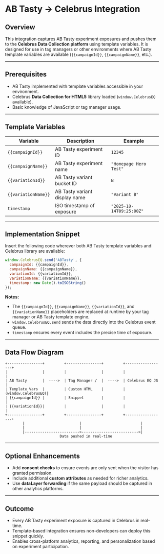 # AB Tasty → Celebrus Integration
## Overview

This integration captures AB Tasty experiment exposures and pushes them to the **Celebrus Data Collection platform** using template variables. It is designed for use in tag managers or other environments where AB Tasty template variables are available (`{{campaignId}}`, `{{campaignName}}`, etc.).

---

## Prerequisites

- AB Tasty implemented with template variables accessible in your environment.  
- Celebrus **Data Collection for HTML5** library loaded (`window.CelebrusEQ` available).  
- Basic knowledge of JavaScript or tag manager usage.

---

## Template Variables

| Variable          | Description                           | Example                          |
|------------------|---------------------------------------|----------------------------------|
| `{{campaignId}}`    | AB Tasty experiment ID                | `12345`                          |
| `{{campaignName}}`  | AB Tasty experiment name              | `"Homepage Hero Test"`           |
| `{{variationId}}`   | AB Tasty variant bucket ID            | `B`                              |
| `{{variationName}}` | AB Tasty variant display name         | `"Variant B"`                    |
| `timestamp`      | ISO timestamp of exposure              | `"2025-10-14T09:25:00Z"`        |

---

## Implementation Snippet

Insert the following code wherever both AB Tasty template variables and Celebrus library are available:

```javascript
window.CelebrusEQ.send('ABTasty', {
  campaignId: {{campaignId}},
  campaignName: {{campaignName}},
  variationId: {{variationId}},
  variationName: {{variationName}},
  timestamp: new Date().toISOString()
});
```

**Notes:**

- The `{{campaignId}}`, `{{campaignName}}`, `{{variationId}}`, and `{{variationName}}` placeholders are replaced at runtime by your tag manager or AB Tasty template engine.  
- `window.CelebrusEQ.send` sends the data directly into the Celebrus event queue.  
- `timestamp` ensures every event includes the precise time of exposure.

---

## Data Flow Diagram

```text
+----------------+         +----------------+         +------------------+
|                |         |                |         |                  |
| AB Tasty       |  ---->  | Tag Manager /  |  ---->  | Celebrus EQ JS   |
| Template Vars  |         | Custom HTML    |         | (window.CelebrusEQ)|
| {{campaignId}} |         | Snippet        |         |                  |
| {{variationId}}|         |                |         |                  |
+----------------+         +----------------+         +------------------+
        |                         |                           |
        |                         |                           |
        |------------------------->-------------------------->|
                         Data pushed in real-time
```

---

## Optional Enhancements

- Add **consent checks** to ensure events are only sent when the visitor has granted permission.  
- Include additional **custom attributes** as needed for richer analytics.  
- Use **dataLayer forwarding** if the same payload should be captured in other analytics platforms.

---

## Outcome

- Every AB Tasty experiment exposure is captured in Celebrus in real-time.  
- Template-based integration ensures non-developers can deploy this snippet quickly.  
- Enables cross-platform analytics, reporting, and personalization based on experiment participation.
